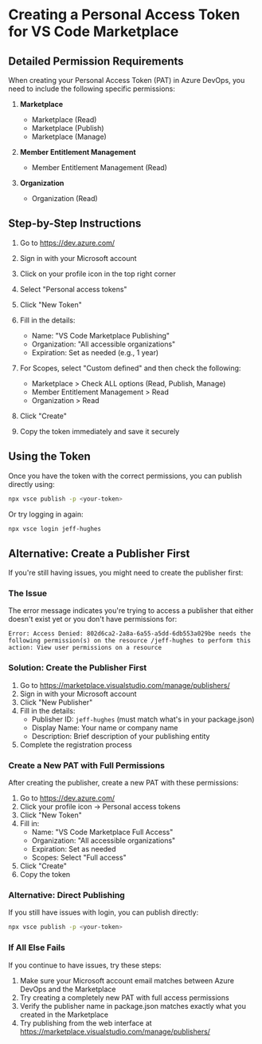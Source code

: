 # Creating a Personal Access Token for VS Code Marketplace

## Detailed Permission Requirements

When creating your Personal Access Token (PAT) in Azure DevOps, you need to include the following specific permissions:

1. **Marketplace**
   - Marketplace (Read)
   - Marketplace (Publish)
   - Marketplace (Manage)

2. **Member Entitlement Management**
   - Member Entitlement Management (Read)

3. **Organization**
   - Organization (Read)

## Step-by-Step Instructions

1. Go to https://dev.azure.com/

2. Sign in with your Microsoft account

3. Click on your profile icon in the top right corner

4. Select "Personal access tokens"

5. Click "New Token"

6. Fill in the details:
   - Name: "VS Code Marketplace Publishing"
   - Organization: "All accessible organizations"
   - Expiration: Set as needed (e.g., 1 year)

7. For Scopes, select "Custom defined" and then check the following:
   - Marketplace > Check ALL options (Read, Publish, Manage)
   - Member Entitlement Management > Read
   - Organization > Read

8. Click "Create"

9. Copy the token immediately and save it securely

## Using the Token

Once you have the token with the correct permissions, you can publish directly using:

```bash
npx vsce publish -p <your-token>
```

Or try logging in again:

```bash
npx vsce login jeff-hughes
```

## Alternative: Create a Publisher First

If you're still having issues, you might need to create the publisher first:

### The Issue

The error message indicates you're trying to access a publisher that either doesn't exist yet or you don't have permissions for:

```
Error: Access Denied: 802d6ca2-2a8a-6a55-a5dd-6db553a029be needs the following permission(s) on the resource /jeff-hughes to perform this action: View user permissions on a resource
```

### Solution: Create the Publisher First

1. Go to https://marketplace.visualstudio.com/manage/publishers/
2. Sign in with your Microsoft account
3. Click "New Publisher"
4. Fill in the details:
   - Publisher ID: `jeff-hughes` (must match what's in your package.json)
   - Display Name: Your name or company name
   - Description: Brief description of your publishing entity
5. Complete the registration process

### Create a New PAT with Full Permissions

After creating the publisher, create a new PAT with these permissions:

1. Go to https://dev.azure.com/
2. Click your profile icon → Personal access tokens
3. Click "New Token"
4. Fill in:
   - Name: "VS Code Marketplace Full Access"
   - Organization: "All accessible organizations"
   - Expiration: Set as needed
   - Scopes: Select "Full access"
5. Click "Create"
6. Copy the token

### Alternative: Direct Publishing

If you still have issues with login, you can publish directly:

```bash
npx vsce publish -p <your-token>
```

### If All Else Fails

If you continue to have issues, try these steps:

1. Make sure your Microsoft account email matches between Azure DevOps and the Marketplace
2. Try creating a completely new PAT with full access permissions
3. Verify the publisher name in package.json matches exactly what you created in the Marketplace
4. Try publishing from the web interface at https://marketplace.visualstudio.com/manage/publishers/

